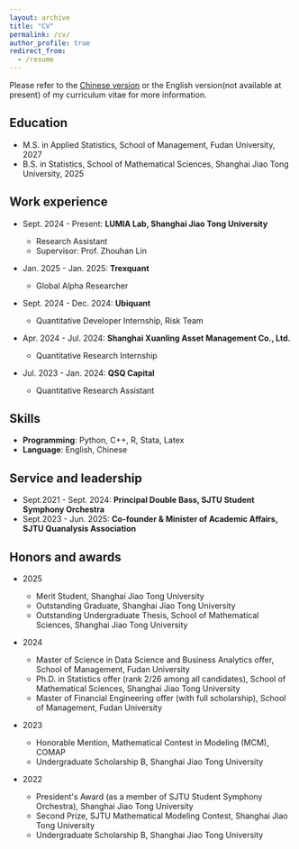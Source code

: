 ```yaml
---
layout: archive
title: "CV"
permalink: /cv/
author_profile: true
redirect_from:
  - /resume
---
```


<!-- {% include base_path %} -->

Please refer to the [Chinese version](../files/CV_Chinese.pdf) or the English version(not available at present) of my curriculum vitae for more information.

## Education

* M.S. in Applied Statistics, School of Management, Fudan University, 2027
* B.S. in Statistics, School of Mathematical Sciences, Shanghai Jiao Tong University, 2025


## Work experience

* Sept. 2024 - Present: **LUMIA Lab, Shanghai Jiao Tong University**
  - Research Assistant 
  - Supervisor: Prof. Zhouhan Lin

* Jan. 2025 - Jan. 2025: **Trexquant**
  - Global Alpha Researcher

* Sept. 2024 - Dec. 2024: **Ubiquant**
  - Quantitative Developer Internship, Risk Team

* Apr. 2024 - Jul. 2024: **Shanghai Xuanling Asset Management Co., Ltd.**
  - Quantitative Research Internship

* Jul. 2023 - Jan. 2024: **QSQ Capital**
  - Quantitative Research Assistant
  
## Skills

* **Programming**: Python, C++, R, Stata, Latex
* **Language**: English, Chinese

## Service and leadership

* Sept.2021 - Sept. 2024: **Principal Double Bass, SJTU Student Symphony Orchestra**
* Sept.2023 - Jun. 2025: **Co-founder & Minister of Academic Affairs, SJTU Quanalysis Association**

## Honors and awards

* 2025
  - Merit Student, Shanghai Jiao Tong University
  - Outstanding Graduate, Shanghai Jiao Tong University
  - Outstanding Undergraduate Thesis, School of Mathematical Sciences, Shanghai Jiao Tong University
* 2024
  - Master of Science in Data Science and Business Analytics offer, School of Management, Fudan University
  - Ph.D. in Statistics offer (rank 2/26 among all candidates), School of Mathematical Sciences, Shanghai Jiao Tong University
  - Master of Financial Engineering offer (with full scholarship), School of Management, Fudan University

* 2023
  - Honorable Mention, Mathematical Contest in Modeling (MCM), COMAP
  - Undergraduate Scholarship B, Shanghai Jiao Tong University

* 2022
  - President's Award (as a member of SJTU Student Symphony Orchestra), Shanghai Jiao Tong University
  - Second Prize, SJTU Mathematical Modeling Contest, Shanghai Jiao Tong University
  - Undergraduate Scholarship B, Shanghai Jiao Tong University
